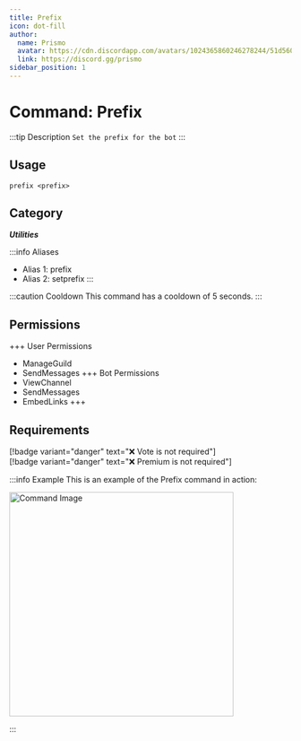 ```yaml
---
title: Prefix
icon: dot-fill
author:
  name: Prismo
  avatar: https://cdn.discordapp.com/avatars/1024365860246278244/51d5603eff69376da9a21e86b07a75bd.png?size=2048
  link: https://discord.gg/prismo
sidebar_position: 1
---
```



# Command: Prefix

:::tip Description
`Set the prefix for the bot`
:::

## Usage

```
prefix <prefix>
```

## Category

_**Utilities**_

:::info Aliases
- Alias 1: prefix
- Alias 2: setprefix
:::

:::caution Cooldown
This command has a cooldown of 5 seconds.
:::

## Permissions

+++ User Permissions
- ManageGuild
- SendMessages
+++ Bot Permissions
- ViewChannel
- SendMessages
- EmbedLinks
+++

## Requirements

[!badge variant="danger" text="❌ Vote is not required"]  
[!badge variant="danger" text="❌ Premium is not required"]

:::info Example
This is an example of the Prefix command in action:

<img src="https://i.imgur.com/akMyNgP.png" alt="Command Image" width="400"/>

:::


